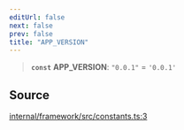 ```yaml
---
editUrl: false
next: false
prev: false
title: "APP_VERSION"
---
```


> **`const`** **APP\_VERSION**: `"0.0.1"` = `'0.0.1'`

## Source

[internal/framework/src/constants.ts:3](https://github.com/nodenogg-in/alpha-p2p/blob/2cff8cc/internal/framework/src/constants.ts#L3)
